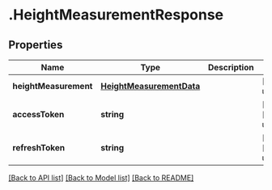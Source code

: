 # .HeightMeasurementResponse

## Properties

Name | Type | Description | Notes
------------ | ------------- | ------------- | -------------
**heightMeasurement** | [**HeightMeasurementData**](HeightMeasurementData.md) |  | [default to undefined]
**accessToken** | **string** |  | [optional] [default to undefined]
**refreshToken** | **string** |  | [optional] [default to undefined]


[[Back to API list]](../README.md#documentation-for-api-endpoints) [[Back to Model list]](../README.md#documentation-for-models) [[Back to README]](../README.md)
